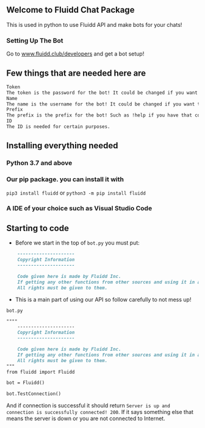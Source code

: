 ## Welcome to Fluidd Chat Package

This is used in python to use Fluidd API and make bots for your chats!

### Setting Up The Bot

Go to www.fluidd.club/developers and get a bot setup!

## Few things that are needed here are
```markdown
Token
The token is the password for the bot! It could be changed if you want to.
Name
The name is the username for the bot! It could be changed if you want to.
Prefix
The prefix is the prefix for the bot! Such as !help if you have that command registered it will respond back!
ID
The ID is needed for certain purposes.
```

## Installing everything needed
### Python 3.7 and above
### Our pip package. you can install it with
`pip3 install fluidd` or `python3 -m pip install fluidd`
### A IDE of your choice such as Visual Studio Code

## Starting to code

* Before we start in the top of `bot.py` you must put: 
```markdown
    ---------------------
    Copyright Information
    ---------------------

    Code given here is made by Fluidd Inc. 
    If getting any other functions from other sources and using it in a commercial use.
    All rights must be given to them.
```


* This is a main part of using our API so follow carefully to not mess up!

`bot.py`
```markdown
""""
    ---------------------
    Copyright Information
    ---------------------

    Code given here is made by Fluidd Inc. 
    If getting any other functions from other sources and using it in a commercial use.
    All rights must be given to them.
"""
from fluidd import Fluidd

bot = Fluidd()

bot.TestConnection()
```

And if connection is successful it should return `Server is up and connection is successfully connected! 200`. If it says something else that means the server is down or you are not connected to Internet.
